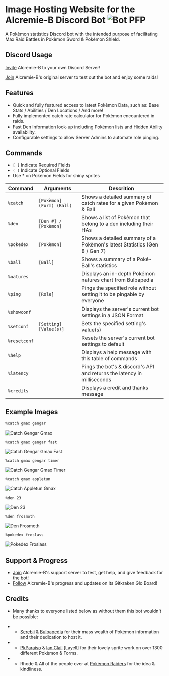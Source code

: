 # Image Hosting Website for the Alcremie-B Discord Bot ![Bot PFP](https://raphgg.github.io/den-bot/data/icons/botpfp.png)
A Pokèmon statistics Discord bot with the intended purpose of facilitating Max Raid Battles in Pokèmon Sword & Pokèmon Shield.

## Discord Usage
[Invite](https://discordapp.com/api/oauth2/authorize?client_id=663505910580248587&permissions=334888256&scope=bot) Alcremie-B to your own Discord Server!

[Join](https://discordapp.com/invite/pokemonraiders) Alcremie-B's original server to test out the bot and enjoy some raids!

## Features 
* Quick and fully featured access to latest Pokèmon Data, such as: Base Stats / Abilities / Den Locations / And more!
* Fully implemented catch rate calculator for Pokèmon encountered in raids.
* Fast Den Information look-up including Pokémon lists and Hidden Ability availability.
* Configurable settings to allow Server Admins to automate role pinging.

## Commands
* `[ ]` Indicate Required Fields
* `( )` Indicate Optional Fields
* Use * on Pokèmon Fields for shiny sprites

| Command       | Arguments                | Descrition                                                                 |
|---------------|--------------------------|----------------------------------------------------------------------------|
| `%catch`      | `[Pokèmon] (Form) (Ball)`| Shows a detailed summary of catch rates for a given Pokèmon & Ball         |
| `%den`        | `[Den #] / [Pokèmon]`    | Shows a list of Pokèmon that belong to a den including their HAs           |
| `%pokedex`    | `[Pokèmon]`              | Shows a detailed summary of a Pokèmon's latest Statistics (Gen 8 / Gen 7)  |
| `%ball`       | `[Ball]`                 | Shows a summary of a Poké-Ball's statistics                                |
| `%natures`    |                          | Displays an in-depth Pokémon natures chart from Bulbapedia                 |
| `%ping`       | `[Role]`                 | Pings the specified role without setting it to be pingable by everyone     |
| `%showconf`   |                          | Displays the server's current bot settings in a JSON Format                |
| `%setconf`    | `[Setting] [Value(s)]`   | Sets the specified setting's value(s)                                      |
| `%resetconf`  |                          | Resets the server's current bot settings to default                        |
| `%help`       |                          | Displays a help message with this table of commands                        |
| `%latency`    |                          | Pings the bot's & discord's API and returns the latency in milliseconds    |
| `%credits`    |                          | Displays a credit and thanks message                                       |


## Example Images
`%catch gmax gengar`

![Catch Gengar Gmax](https://raphgg.github.io/den-bot/data/readme/catchgengargmax.png)

`%catch gmax gengar fast`

![Catch Gengar Gmax Fast](https://raphgg.github.io/den-bot/data/readme/catchgengarfast.png)

`%catch gmax gengar timer`

![Catch Gengar Gmax Timer](https://raphgg.github.io/den-bot/data/readme/catchgengartimer.png)

`%catch gmax appletun`

![Catch Appletun Gmax](https://raphgg.github.io/den-bot/data/readme/catchappletungmax.png)

`%den 23`

![Den 23](https://raphgg.github.io/den-bot/data/readme/den23.png)

`%den frosmoth`

![Den Frosmoth](https://raphgg.github.io/den-bot/data/readme/denfrosmoth.png)

`%pokedex froslass`

![Pokedex Froslass](https://raphgg.github.io/den-bot/data/readme/pokedexfroslass.png)

## Support & Progress
* [Join](https://discord.gg/ZZU77fz) Alcremie-B's support server to test, get help, and give feedback for the bot!
* [Follow](https://app.gitkraken.com/glo/board/XjQu3nV7egARKaLs) Alcremie-B's progress and updates on its Gitkraken Glo Board!

## Credits
* Many thanks to everyone listed below as without them this bot wouldn't be possible:
- * [Serebii](https://Serebii.net) & [Bulbapedia](https://bulbapedia.bulbagarden.net/) for their mass wealth of Pokémon information and their dedication to host it.
- * [PkParaíso](https://pkparaiso.com) & [Ian Clail](https://www.smogon.com/forums/threads/sun-moon-sprite-project.3577711/) [Layell] for their lovely sprite work on over 1300 different Pokèmon & Forms.
- * Rhode & All of the people over at [Pokémon Raiders](https://discordapp.com/invite/pokemonraiders) for the idea & kindliness.

